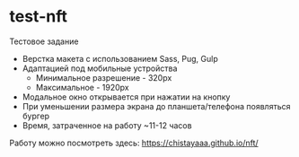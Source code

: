 # test-nft
Тестовое задание

- Верстка макета с использованием Sass, Pug, Gulp
- Адаптацией под мобильные устройства
    - Минимальное разрешение - 320px
    - Максимальное - 1920px
- Модальное окно открывается при нажатии на кнопку
- При уменьшении размера экрана до планшета/телефона появляться бургер
- Время, затраченное на работу ~11-12 часов

Работу можно посмотреть здесь: https://chistayaaa.github.io/nft/ 
